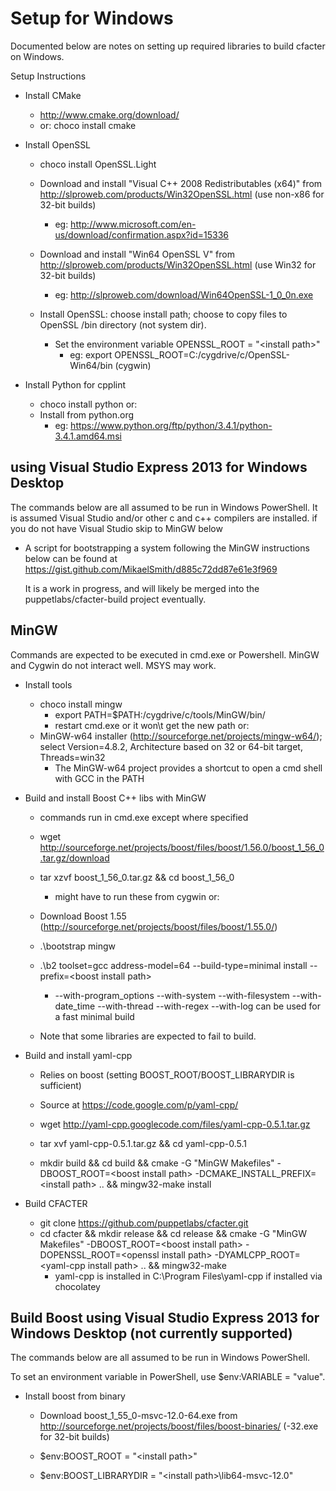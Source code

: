 # Setup for Windows

Documented below are notes on setting up required libraries to build cfacter on Windows.

Setup Instructions

*   Install CMake

    * http://www.cmake.org/download/
    * or: choco install cmake

*   Install OpenSSL

    * choco install OpenSSL.Light

    * Download and install "Visual C++ 2008 Redistributables (x64)" from <http://slproweb.com/products/Win32OpenSSL.html> (use non-x86 for 32-bit builds)
        * eg: http://www.microsoft.com/en-us/download/confirmation.aspx?id=15336

    * Download and install "Win64 OpenSSL V<version>" from <http://slproweb.com/products/Win32OpenSSL.html> (use Win32 for 32-bit builds)
        * eg: http://slproweb.com/download/Win64OpenSSL-1_0_0n.exe

    * Install OpenSSL: choose install path; choose to copy files to OpenSSL /bin directory (not system dir).

	  * Set the environment variable OPENSSL_ROOT = "\<install path\>"
        * eg: export OPENSSL_ROOT=C:/cygdrive/c/OpenSSL-Win64/bin (cygwin)

*   Install Python for cpplint

    * choco install python
    or:
    * Install from python.org
        * eg: https://www.python.org/ftp/python/3.4.1/python-3.4.1.amd64.msi

## using Visual Studio Express 2013 for Windows Desktop

The commands below are all assumed to be run in Windows PowerShell.  It is assumed Visual Studio and/or other c and c++ compilers are installed.
if you do not have Visual Studio skip to MinGW below

*   A script for bootstrapping a system following the MinGW instructions below can be found at https://gist.github.com/MikaelSmith/d885c72dd87e61e3f969

    It is a work in progress, and will likely be merged into the puppetlabs/cfacter-build project eventually.


## MinGW

Commands are expected to be executed in cmd.exe or Powershell. MinGW and Cygwin do not interact well. MSYS may work.

*   Install tools

    * choco install mingw
        *  export PATH=$PATH:/cygdrive/c/tools/MinGW/bin/
        *  restart cmd.exe or it won\t get the new path
    or: 
    * MinGW-w64 installer (<http://sourceforge.net/projects/mingw-w64/>); select Version=4.8.2, Architecture based on 32 or 64-bit target, Threads=win32
        * The MinGW-w64 project provides a shortcut to open a cmd shell with GCC in the PATH

*   Build and install Boost C++ libs with MinGW
    * commands run in cmd.exe except where specified

    *  wget http://sourceforge.net/projects/boost/files/boost/1.56.0/boost_1_56_0.tar.gz/download
    *  tar xzvf boost_1_56_0.tar.gz && cd boost_1_56_0
        * might have to run these from cygwin
    or:
    * Download Boost 1.55 (<http://sourceforge.net/projects/boost/files/boost/1.55.0/>)

    * .\bootstrap mingw

    * .\b2 toolset=gcc address-model=64 --build-type=minimal install --prefix=\<boost install path\>
        * --with-program_options --with-system --with-filesystem --with-date_time --with-thread --with-regex --with-log can be used for a fast minimal build

    * Note that some libraries are expected to fail to build.

*   Build and install yaml-cpp

    * Relies on boost (setting BOOST_ROOT/BOOST_LIBRARYDIR is sufficient)

    * Source at <https://code.google.com/p/yaml-cpp/>
    * wget http://yaml-cpp.googlecode.com/files/yaml-cpp-0.5.1.tar.gz
    * tar xvf yaml-cpp-0.5.1.tar.gz && cd yaml-cpp-0.5.1 

    * mkdir build && cd build && cmake -G "MinGW Makefiles" -DBOOST_ROOT=\<boost install path\> -DCMAKE_INSTALL_PREFIX=\<install path\> .. && mingw32-make install


*   Build CFACTER

    * git clone https://github.com/puppetlabs/cfacter.git
    * cd cfacter && mkdir release && cd release && cmake -G "MinGW Makefiles" -DBOOST_ROOT=\<boost install path\> -DOPENSSL_ROOT=\<openssl install path\> -DYAMLCPP_ROOT=\<yaml-cpp install path\> .. && mingw32-make
        * yaml-cpp is installed in C:\Program Files\yaml-cpp if installed via chocolatey

## Build Boost using Visual Studio Express 2013 for Windows Desktop (not currently supported)

The commands below are all assumed to be run in Windows PowerShell.

To set an environment variable in PowerShell, use $env:VARIABLE = "value".

*   Install boost from binary

    * Download boost_1_55_0-msvc-12.0-64.exe from <http://sourceforge.net/projects/boost/files/boost-binaries/> (-32.exe for 32-bit builds)

    * $env:BOOST_ROOT = "\<install path\>"

    * $env:BOOST_LIBRARYDIR = "\<install path\>\lib64-msvc-12.0"


